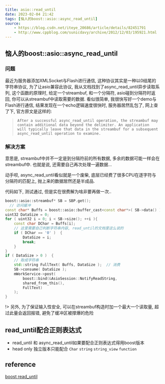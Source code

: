 ```yaml
---
title: asio::read_until
date: 2023-02-04 21:42  
tags: [恼人的boost::asio::async_read_until]  
source:  
    - https://blog.csdn.net/iteye_20686/article/details/82451791  
    - http://www.cppblog.com/sunicdavy/archive/2012/12/03/195921.html  
---
```

## 恼人的boost::asio::async_read_until

### 问题
最近为服务器添加XMLSocket与Flash进行通信, 这种协议其实是一种以0结尾的字符串协议, 为了让asio兼容此协议, 我从文档找到了async_read_until异步读取系列, 这个函数的原理时, 给定一个streambuf, 和一个分隔符, asio碰到分隔符时返回, 你可以从streambuf中读取需要的数据. 看似很简单, 我很快写好一个demo与Flash进行通信, 结果发现在一个echo逻辑速度很快时, 服务器居然乱包了, 网上查了下, 官方原文是这样的:

> ```
> After a successful async_read_until operation, the streambuf may contain additional data beyond the delimiter. An application will typically leave that data in the streambuf for a subsequent async_read_until operation to examine.
> ```

### 解决方案
意思是, streambuf中并不一定是到分隔符前的所有数据, 多余的数据可能一样会在streambuf中. 也就是说, 还需要自己再次处理一遍数据...

动手呗, async_read_until看似就是一个废柴, 底层已经费了很多CPU在逐字符与分隔符的匹配上, 抛上来的数据居然还是半成品.

代码如下, 测试通过, 但是实在很费解为啥非要再做一次..

```cpp
boost::asio::streambuf* SB = SBP.get();
  // 访问缓冲  
const char* Buffs = boost::asio::buffer_cast<const char*>( SB->data() );
uint32 DataSize = 0;  
for ( uint32 i = 0; i < SB->size(); ++i ){  
    const char DChar = Buffs[i];
    // 这里需要自己判断字符串内容, read_until的文档里这么说的  
    if ( DChar == '0' )  {  
        DataSize = i;  
        break;  
    }  
}
if ( DataSize > 0 )  {  
    // 取成字符串  
    std::string FullText( Buffs, DataSize );  // 消费  
    SB->consume( DataSize );               
    mWorkService->post(  
        boost::bind(&AsioSession::NotifyReadString,  
        shared_from_this(),  
        FullText)  
    );
} 
```
!> 另外, 为了保证输入性安全, 可以在streambuf构造时加一个最大一个读取量, 超过此量会返回报错, 避免了缓冲区被撑爆的危险


## read_until配合正则表达式
- read_until 和 async_read_until如果要配合正则表达式得用boost版本
- head only 独立版本只能配合 `Char` `string` `string_view` `function`

## reference
[boost read_until]( http://www.boost.org/doc/libs/1_43_0/doc/html/boost_asio/reference/async_read_until/overload1.html ) 